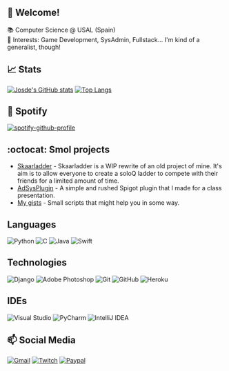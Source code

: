 ## :wave: Welcome!
📚 Computer Science @ USAL (Spain)  
:cherry_blossom: Interests: Game Development, SysAdmin, Fullstack... I'm kind of a generalist, though!

## :chart_with_upwards_trend: Stats
[![Josde's GitHub stats](https://github-readme-stats.zohan.tech/api?username=Josde&show_icons=true&theme=dracula&count_private=true)](https://github.com/anuraghazra/github-readme-stats) [![Top Langs](https://github-readme-stats.zohan.tech/api/top-langs/?username=Josde&theme=dracula&count_private=true&layout=compact)](https://github.com/anuraghazra/github-readme-stats)
## :musical_note: Spotify
[![spotify-github-profile](https://spotify-github-profile.vercel.app/api/view?uid=l7rrexoe1hh5vz3faoy6k0rp8&cover_image=true&theme=default)](https://github.com/kittinan/spotify-github-profile)

## :octocat: Smol projects
 - [Skaarladder](https://github.com/Josde/Skaarladder) - Skaarladder is a WIP rewrite of an old project of mine. It's aim is to allow everyone to create a soloQ ladder to compete with their friends for a limited amount of time.
 - [AdSysPlugin](https://github.com/Josde/AdSysPlugin) - A simple and rushed Spigot plugin that I made for a class presentation.
 - [My gists](https://gist.github.com/Josde) - Small scripts that might help you in some way.

## Languages
<img alt="Python" src="https://img.shields.io/badge/python-%2314354C.svg?&style=for-the-badge&logo=python&logoColor=white"/> <img alt="C" src="https://img.shields.io/badge/c-%2300599C.svg?&style=for-the-badge&logo=c&logoColor=white"/>  <img alt="Java" src="https://img.shields.io/badge/java-%23ED8B00.svg?&style=for-the-badge&logo=java&logoColor=white"/> <img alt="Swift" src="https://img.shields.io/badge/swift-%23FA7343.svg?&style=for-the-badge&logo=swift&logoColor=white"/>
## Technologies
<img alt="Django" src="https://img.shields.io/badge/django-%23092E20.svg?&style=for-the-badge&logo=django&logoColor=white"/> <img alt="Adobe Photoshop" src="https://img.shields.io/badge/adobephotoshop-%2331A8FF.svg?&style=for-the-badge&logo=adobephotoshop&logoColor=white"/> <img alt="Git" src="https://img.shields.io/badge/git-%23F05033.svg?&style=for-the-badge&logo=git&logoColor=white"/> <img alt="GitHub" src="https://img.shields.io/badge/github-%23121011.svg?&style=for-the-badge&logo=github&logoColor=white"/> <img alt="Heroku" src="https://img.shields.io/badge/heroku-%23430098.svg?&style=for-the-badge&logo=heroku&logoColor=white"/>
## IDEs
<img alt="Visual Studio" src="https://img.shields.io/badge/VisualStudio-5C2D91.svg?&style=for-the-badge&logo=visual-studio&logoColor=white"/> <img alt="PyCharm" src="https://img.shields.io/badge/PyCharm-000000.svg?&style=for-the-badge&logo=PyCharm&logoColor=white"/> <img alt="IntelliJ IDEA" src="https://img.shields.io/badge/IntelliJIDEA-000000.svg?&style=for-the-badge&logo=intellij-idea&logoColor=white"/> 


## 📫 Social Media
[<img alt="Gmail" src="https://img.shields.io/badge/Gmail-D14836?style=for-the-badge&logo=gmail&logoColor=white" />](mailto:jorgecruz@usal.es) [<img alt="Twitch" src="https://img.shields.io/badge/Josde_-%239146FF.svg?&style=for-the-badge&logo=Twitch&logoColor=white"/>](https://www.twitch.tv/josde_) [<img alt="Paypal" src="https://img.shields.io/badge/PayPal-00457C?style=for-the-badge&logo=paypal&logoColor=white" />](http://paypal.me/itsJosde)
